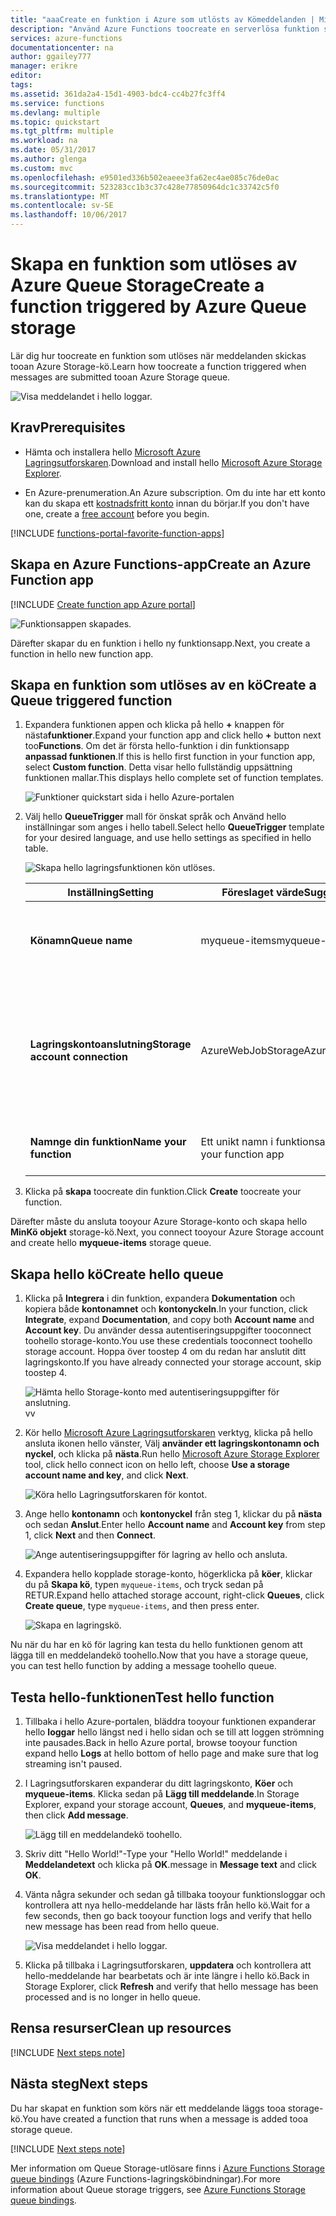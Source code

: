 ```yaml
---
title: "aaaCreate en funktion i Azure som utlösts av Kömeddelanden | Microsoft Docs"
description: "Använd Azure Functions toocreate en serverlösa funktion som anropas av en meddelanden som skickats tooan Azure Storage-kö."
services: azure-functions
documentationcenter: na
author: ggailey777
manager: erikre
editor: 
tags: 
ms.assetid: 361da2a4-15d1-4903-bdc4-cc4b27fc3ff4
ms.service: functions
ms.devlang: multiple
ms.topic: quickstart
ms.tgt_pltfrm: multiple
ms.workload: na
ms.date: 05/31/2017
ms.author: glenga
ms.custom: mvc
ms.openlocfilehash: e9501ed336b502eaeee3fa62ec4ae085c76de0ac
ms.sourcegitcommit: 523283cc1b3c37c428e77850964dc1c33742c5f0
ms.translationtype: MT
ms.contentlocale: sv-SE
ms.lasthandoff: 10/06/2017
---
```

# <a name="create-a-function-triggered-by-azure-queue-storage"></a><span data-ttu-id="2575a-103">Skapa en funktion som utlöses av Azure Queue Storage</span><span class="sxs-lookup"><span data-stu-id="2575a-103">Create a function triggered by Azure Queue storage</span></span>

<span data-ttu-id="2575a-104">Lär dig hur toocreate en funktion som utlöses när meddelanden skickas tooan Azure Storage-kö.</span><span class="sxs-lookup"><span data-stu-id="2575a-104">Learn how toocreate a function triggered when messages are submitted tooan Azure Storage queue.</span></span>

![Visa meddelandet i hello loggar.](./media/functions-create-storage-queue-triggered-function/function-app-in-portal-editor.png)

## <a name="prerequisites"></a><span data-ttu-id="2575a-106">Krav</span><span class="sxs-lookup"><span data-stu-id="2575a-106">Prerequisites</span></span>

- <span data-ttu-id="2575a-107">Hämta och installera hello [Microsoft Azure Lagringsutforskaren](http://storageexplorer.com/).</span><span class="sxs-lookup"><span data-stu-id="2575a-107">Download and install hello [Microsoft Azure Storage Explorer](http://storageexplorer.com/).</span></span>

- <span data-ttu-id="2575a-108">En Azure-prenumeration.</span><span class="sxs-lookup"><span data-stu-id="2575a-108">An Azure subscription.</span></span> <span data-ttu-id="2575a-109">Om du inte har ett konto kan du skapa ett [kostnadsfritt konto](https://azure.microsoft.com/free/?WT.mc_id=A261C142F) innan du börjar.</span><span class="sxs-lookup"><span data-stu-id="2575a-109">If you don't have one, create a [free account](https://azure.microsoft.com/free/?WT.mc_id=A261C142F) before you begin.</span></span>

[!INCLUDE [functions-portal-favorite-function-apps](../../includes/functions-portal-favorite-function-apps.md)]

## <a name="create-an-azure-function-app"></a><span data-ttu-id="2575a-110">Skapa en Azure Functions-app</span><span class="sxs-lookup"><span data-stu-id="2575a-110">Create an Azure Function app</span></span>

[!INCLUDE [Create function app Azure portal](../../includes/functions-create-function-app-portal.md)]

![Funktionsappen skapades.](./media/functions-create-first-azure-function/function-app-create-success.png)

<span data-ttu-id="2575a-112">Därefter skapar du en funktion i hello ny funktionsapp.</span><span class="sxs-lookup"><span data-stu-id="2575a-112">Next, you create a function in hello new function app.</span></span>

<a name="create-function"></a>

## <a name="create-a-queue-triggered-function"></a><span data-ttu-id="2575a-113">Skapa en funktion som utlöses av en kö</span><span class="sxs-lookup"><span data-stu-id="2575a-113">Create a Queue triggered function</span></span>

1. <span data-ttu-id="2575a-114">Expandera funktionen appen och klicka på hello  **+**  knappen för nästa**funktioner**.</span><span class="sxs-lookup"><span data-stu-id="2575a-114">Expand your function app and click hello **+** button next too**Functions**.</span></span> <span data-ttu-id="2575a-115">Om det är första hello-funktion i din funktionsapp **anpassad funktionen**.</span><span class="sxs-lookup"><span data-stu-id="2575a-115">If this is hello first function in your function app, select **Custom function**.</span></span> <span data-ttu-id="2575a-116">Detta visar hello fullständig uppsättning funktionen mallar.</span><span class="sxs-lookup"><span data-stu-id="2575a-116">This displays hello complete set of function templates.</span></span>

    ![Funktioner quickstart sida i hello Azure-portalen](./media/functions-create-storage-queue-triggered-function/add-first-function.png)

2. <span data-ttu-id="2575a-118">Välj hello **QueueTrigger** mall för önskat språk och Använd hello inställningar som anges i hello tabell.</span><span class="sxs-lookup"><span data-stu-id="2575a-118">Select hello **QueueTrigger** template for your desired language, and  use hello settings as specified in hello table.</span></span>

    ![Skapa hello lagringsfunktionen kön utlöses.](./media/functions-create-storage-queue-triggered-function/functions-create-queue-storage-trigger-portal.png)
    
    | <span data-ttu-id="2575a-120">Inställning</span><span class="sxs-lookup"><span data-stu-id="2575a-120">Setting</span></span> | <span data-ttu-id="2575a-121">Föreslaget värde</span><span class="sxs-lookup"><span data-stu-id="2575a-121">Suggested value</span></span> | <span data-ttu-id="2575a-122">Beskrivning</span><span class="sxs-lookup"><span data-stu-id="2575a-122">Description</span></span> |
    |---|---|---|
    | <span data-ttu-id="2575a-123">**Könamn**</span><span class="sxs-lookup"><span data-stu-id="2575a-123">**Queue name**</span></span>   | <span data-ttu-id="2575a-124">myqueue-items</span><span class="sxs-lookup"><span data-stu-id="2575a-124">myqueue-items</span></span>    | <span data-ttu-id="2575a-125">Namnet på hello kö tooconnect tooin ditt lagringskonto.</span><span class="sxs-lookup"><span data-stu-id="2575a-125">Name of hello queue tooconnect tooin your Storage account.</span></span> |
    | <span data-ttu-id="2575a-126">**Lagringskontoanslutning**</span><span class="sxs-lookup"><span data-stu-id="2575a-126">**Storage account connection**</span></span> | <span data-ttu-id="2575a-127">AzureWebJobStorage</span><span class="sxs-lookup"><span data-stu-id="2575a-127">AzureWebJobStorage</span></span> | <span data-ttu-id="2575a-128">Du kan använda hello konto lagringsanslutning redan används av din funktionsapp eller skapa en ny.</span><span class="sxs-lookup"><span data-stu-id="2575a-128">You can use hello storage account connection already being used by your function app, or create a new one.</span></span>  |
    | <span data-ttu-id="2575a-129">**Namnge din funktion**</span><span class="sxs-lookup"><span data-stu-id="2575a-129">**Name your function**</span></span> | <span data-ttu-id="2575a-130">Ett unikt namn i funktionsappen</span><span class="sxs-lookup"><span data-stu-id="2575a-130">Unique in your function app</span></span> | <span data-ttu-id="2575a-131">Namnge funktionen som utlöses av kön.</span><span class="sxs-lookup"><span data-stu-id="2575a-131">Name of this queue triggered function.</span></span> |

3. <span data-ttu-id="2575a-132">Klicka på **skapa** toocreate din funktion.</span><span class="sxs-lookup"><span data-stu-id="2575a-132">Click **Create** toocreate your function.</span></span>

<span data-ttu-id="2575a-133">Därefter måste du ansluta tooyour Azure Storage-konto och skapa hello **MinKö objekt** storage-kö.</span><span class="sxs-lookup"><span data-stu-id="2575a-133">Next, you connect tooyour Azure Storage account and create hello **myqueue-items** storage queue.</span></span>

## <a name="create-hello-queue"></a><span data-ttu-id="2575a-134">Skapa hello kö</span><span class="sxs-lookup"><span data-stu-id="2575a-134">Create hello queue</span></span>

1. <span data-ttu-id="2575a-135">Klicka på **Integrera** i din funktion, expandera **Dokumentation** och kopiera både **kontonamnet** och **kontonyckeln**.</span><span class="sxs-lookup"><span data-stu-id="2575a-135">In your function, click **Integrate**, expand **Documentation**, and copy both **Account name** and **Account key**.</span></span> <span data-ttu-id="2575a-136">Du använder dessa autentiseringsuppgifter tooconnect toohello storage-konto.</span><span class="sxs-lookup"><span data-stu-id="2575a-136">You use these credentials tooconnect toohello storage account.</span></span> <span data-ttu-id="2575a-137">Hoppa över toostep 4 om du redan har anslutit ditt lagringskonto.</span><span class="sxs-lookup"><span data-stu-id="2575a-137">If you have already connected your storage account, skip toostep 4.</span></span>

    ![Hämta hello Storage-konto med autentiseringsuppgifter för anslutning.](./media/functions-create-storage-queue-triggered-function/functions-storage-account-connection.png)<span data-ttu-id="2575a-139">v</span><span class="sxs-lookup"><span data-stu-id="2575a-139">v</span></span>

1. <span data-ttu-id="2575a-140">Kör hello [Microsoft Azure Lagringsutforskaren](http://storageexplorer.com/) verktyg, klicka på hello ansluta ikonen hello vänster, Välj **använder ett lagringskontonamn och nyckel**, och klicka på **nästa**.</span><span class="sxs-lookup"><span data-stu-id="2575a-140">Run hello [Microsoft Azure Storage Explorer](http://storageexplorer.com/) tool, click hello connect icon on hello left, choose **Use a storage account name and key**, and click **Next**.</span></span>

    ![Köra hello Lagringsutforskaren för kontot.](./media/functions-create-storage-queue-triggered-function/functions-storage-manager-connect-1.png)

1. <span data-ttu-id="2575a-142">Ange hello **kontonamn** och **kontonyckel** från steg 1, klickar du på **nästa** och sedan **Anslut**.</span><span class="sxs-lookup"><span data-stu-id="2575a-142">Enter hello **Account name** and **Account key** from step 1, click **Next** and then **Connect**.</span></span>

    ![Ange autentiseringsuppgifter för lagring av hello och ansluta.](./media/functions-create-storage-queue-triggered-function/functions-storage-manager-connect-2.png)

1. <span data-ttu-id="2575a-144">Expandera hello kopplade storage-konto, högerklicka på **köer**, klickar du på **Skapa kö**, typen `myqueue-items`, och tryck sedan på RETUR.</span><span class="sxs-lookup"><span data-stu-id="2575a-144">Expand hello attached storage account, right-click **Queues**, click **Create queue**, type `myqueue-items`, and then press enter.</span></span>

    ![Skapa en lagringskö.](./media/functions-create-storage-queue-triggered-function/functions-storage-manager-create-queue.png)

<span data-ttu-id="2575a-146">Nu när du har en kö för lagring kan testa du hello funktionen genom att lägga till en meddelandekö toohello.</span><span class="sxs-lookup"><span data-stu-id="2575a-146">Now that you have a storage queue, you can test hello function by adding a message toohello queue.</span></span>

## <a name="test-hello-function"></a><span data-ttu-id="2575a-147">Testa hello-funktionen</span><span class="sxs-lookup"><span data-stu-id="2575a-147">Test hello function</span></span>

1. <span data-ttu-id="2575a-148">Tillbaka i hello Azure-portalen, bläddra tooyour funktionen expanderar hello **loggar** hello längst ned i hello sidan och se till att loggen strömning inte pausades.</span><span class="sxs-lookup"><span data-stu-id="2575a-148">Back in hello Azure portal, browse tooyour function expand hello **Logs** at hello bottom of hello page and make sure that log streaming isn't paused.</span></span>

1. <span data-ttu-id="2575a-149">I Lagringsutforskaren expanderar du ditt lagringskonto, **Köer** och **myqueue-items**. Klicka sedan på **Lägg till meddelande**.</span><span class="sxs-lookup"><span data-stu-id="2575a-149">In Storage Explorer, expand your storage account, **Queues**, and **myqueue-items**, then click **Add message**.</span></span>

    ![Lägg till en meddelandekö toohello.](./media/functions-create-storage-queue-triggered-function/functions-storage-manager-add-message.png)

1. <span data-ttu-id="2575a-151">Skriv ditt "Hello World!"-</span><span class="sxs-lookup"><span data-stu-id="2575a-151">Type your "Hello World!"</span></span> <span data-ttu-id="2575a-152">meddelande i **Meddelandetext** och klicka på **OK**.</span><span class="sxs-lookup"><span data-stu-id="2575a-152">message in **Message text** and click **OK**.</span></span>

1. <span data-ttu-id="2575a-153">Vänta några sekunder och sedan gå tillbaka tooyour funktionsloggar och kontrollera att nya hello-meddelande har lästs från hello kö.</span><span class="sxs-lookup"><span data-stu-id="2575a-153">Wait for a few seconds, then go back tooyour function logs and verify that hello new message has been read from hello queue.</span></span>

    ![Visa meddelandet i hello loggar.](./media/functions-create-storage-queue-triggered-function/functions-queue-storage-trigger-view-logs.png)

1. <span data-ttu-id="2575a-155">Klicka på tillbaka i Lagringsutforskaren, **uppdatera** och kontrollera att hello-meddelande har bearbetats och är inte längre i hello kö.</span><span class="sxs-lookup"><span data-stu-id="2575a-155">Back in Storage Explorer, click **Refresh** and verify that hello message has been processed and is no longer in hello queue.</span></span>

## <a name="clean-up-resources"></a><span data-ttu-id="2575a-156">Rensa resurser</span><span class="sxs-lookup"><span data-stu-id="2575a-156">Clean up resources</span></span>

[!INCLUDE [Next steps note](../../includes/functions-quickstart-cleanup.md)]

## <a name="next-steps"></a><span data-ttu-id="2575a-157">Nästa steg</span><span class="sxs-lookup"><span data-stu-id="2575a-157">Next steps</span></span>

<span data-ttu-id="2575a-158">Du har skapat en funktion som körs när ett meddelande läggs tooa storage-kö.</span><span class="sxs-lookup"><span data-stu-id="2575a-158">You have created a function that runs when a message is added tooa storage queue.</span></span>

[!INCLUDE [Next steps note](../../includes/functions-quickstart-next-steps.md)]

<span data-ttu-id="2575a-159">Mer information om Queue Storage-utlösare finns i [Azure Functions Storage queue bindings](functions-bindings-storage-queue.md) (Azure Functions-lagringsköbindningar).</span><span class="sxs-lookup"><span data-stu-id="2575a-159">For more information about Queue storage triggers, see [Azure Functions Storage queue bindings](functions-bindings-storage-queue.md).</span></span>